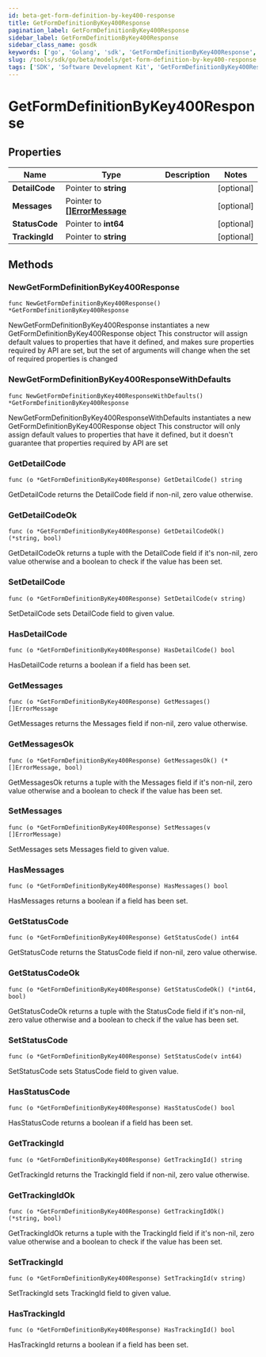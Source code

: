```yaml
---
id: beta-get-form-definition-by-key400-response
title: GetFormDefinitionByKey400Response
pagination_label: GetFormDefinitionByKey400Response
sidebar_label: GetFormDefinitionByKey400Response
sidebar_class_name: gosdk
keywords: ['go', 'Golang', 'sdk', 'GetFormDefinitionByKey400Response', 'BetaGetFormDefinitionByKey400Response'] 
slug: /tools/sdk/go/beta/models/get-form-definition-by-key400-response
tags: ['SDK', 'Software Development Kit', 'GetFormDefinitionByKey400Response', 'BetaGetFormDefinitionByKey400Response']
---
```


# GetFormDefinitionByKey400Response

## Properties

Name | Type | Description | Notes
------------ | ------------- | ------------- | -------------
**DetailCode** | Pointer to **string** |  | [optional] 
**Messages** | Pointer to [**[]ErrorMessage**](error-message) |  | [optional] 
**StatusCode** | Pointer to **int64** |  | [optional] 
**TrackingId** | Pointer to **string** |  | [optional] 

## Methods

### NewGetFormDefinitionByKey400Response

`func NewGetFormDefinitionByKey400Response() *GetFormDefinitionByKey400Response`

NewGetFormDefinitionByKey400Response instantiates a new GetFormDefinitionByKey400Response object
This constructor will assign default values to properties that have it defined,
and makes sure properties required by API are set, but the set of arguments
will change when the set of required properties is changed

### NewGetFormDefinitionByKey400ResponseWithDefaults

`func NewGetFormDefinitionByKey400ResponseWithDefaults() *GetFormDefinitionByKey400Response`

NewGetFormDefinitionByKey400ResponseWithDefaults instantiates a new GetFormDefinitionByKey400Response object
This constructor will only assign default values to properties that have it defined,
but it doesn't guarantee that properties required by API are set

### GetDetailCode

`func (o *GetFormDefinitionByKey400Response) GetDetailCode() string`

GetDetailCode returns the DetailCode field if non-nil, zero value otherwise.

### GetDetailCodeOk

`func (o *GetFormDefinitionByKey400Response) GetDetailCodeOk() (*string, bool)`

GetDetailCodeOk returns a tuple with the DetailCode field if it's non-nil, zero value otherwise
and a boolean to check if the value has been set.

### SetDetailCode

`func (o *GetFormDefinitionByKey400Response) SetDetailCode(v string)`

SetDetailCode sets DetailCode field to given value.

### HasDetailCode

`func (o *GetFormDefinitionByKey400Response) HasDetailCode() bool`

HasDetailCode returns a boolean if a field has been set.

### GetMessages

`func (o *GetFormDefinitionByKey400Response) GetMessages() []ErrorMessage`

GetMessages returns the Messages field if non-nil, zero value otherwise.

### GetMessagesOk

`func (o *GetFormDefinitionByKey400Response) GetMessagesOk() (*[]ErrorMessage, bool)`

GetMessagesOk returns a tuple with the Messages field if it's non-nil, zero value otherwise
and a boolean to check if the value has been set.

### SetMessages

`func (o *GetFormDefinitionByKey400Response) SetMessages(v []ErrorMessage)`

SetMessages sets Messages field to given value.

### HasMessages

`func (o *GetFormDefinitionByKey400Response) HasMessages() bool`

HasMessages returns a boolean if a field has been set.

### GetStatusCode

`func (o *GetFormDefinitionByKey400Response) GetStatusCode() int64`

GetStatusCode returns the StatusCode field if non-nil, zero value otherwise.

### GetStatusCodeOk

`func (o *GetFormDefinitionByKey400Response) GetStatusCodeOk() (*int64, bool)`

GetStatusCodeOk returns a tuple with the StatusCode field if it's non-nil, zero value otherwise
and a boolean to check if the value has been set.

### SetStatusCode

`func (o *GetFormDefinitionByKey400Response) SetStatusCode(v int64)`

SetStatusCode sets StatusCode field to given value.

### HasStatusCode

`func (o *GetFormDefinitionByKey400Response) HasStatusCode() bool`

HasStatusCode returns a boolean if a field has been set.

### GetTrackingId

`func (o *GetFormDefinitionByKey400Response) GetTrackingId() string`

GetTrackingId returns the TrackingId field if non-nil, zero value otherwise.

### GetTrackingIdOk

`func (o *GetFormDefinitionByKey400Response) GetTrackingIdOk() (*string, bool)`

GetTrackingIdOk returns a tuple with the TrackingId field if it's non-nil, zero value otherwise
and a boolean to check if the value has been set.

### SetTrackingId

`func (o *GetFormDefinitionByKey400Response) SetTrackingId(v string)`

SetTrackingId sets TrackingId field to given value.

### HasTrackingId

`func (o *GetFormDefinitionByKey400Response) HasTrackingId() bool`

HasTrackingId returns a boolean if a field has been set.


